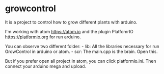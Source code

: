 # growcontrol
It is a project to control how to grow different plants with arduino.

I'm working with atom https://atom.io and the plugin PlatfomrIO https://platformio.org for  run arduino.

You can observe two different folder:
	- lib: All the libraries necessary for run GrowControl in arduino or atom.
	- scr: The main.cpp is the brain. Open this.

But if you prefer open all project in atom, you can click platformio.ini. Then connect your arduino mega and upload.
